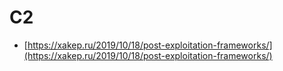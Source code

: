 # C2

* [https://xakep.ru/2019/10/18/post-exploitation-frameworks/](https://xakep.ru/2019/10/18/post-exploitation-frameworks/)
